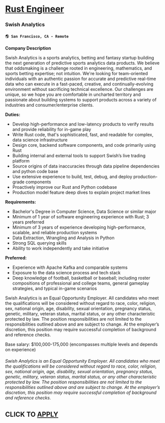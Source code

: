 # [Rust Engineer](https://www.remotewlb.com/apply/rust-engineer-113872)  
### Swish Analytics  
#### `🌎 San Francisco, CA - Remote`  

**Company Description**

Swish Analytics is a sports analytics, betting and fantasy startup building the next generation of predictive sports analytics data products. We believe that oddsmaking is a challenge rooted in engineering, mathematics, and sports betting expertise; not intuition. We're looking for team-oriented individuals with an authentic passion for accurate and predictive real-time data who can execute in a fast-paced, creative, and continually-evolving environment without sacrificing technical excellence. Our challenges are unique, so we hope you are comfortable in uncharted territory and passionate about building systems to support products across a variety of industries and consumer/enterprise clients.

**Duties:**

  * Develop high-performance and low-latency products to verify results and provide reliability for in-game play
  * Write Rust code, that's sophisticated, fast, and readable for complex, data science infrastructure
  * Design core, backend software components, and code primarily using Rust
  * Building internal and external tools to support Swish’s live trading platform 
  * Source origins of data inaccuracies through data pipeline dependencies and python code base
  * Use extensive experience to build, test, debug, and deploy production-grade components
  * Proactively improve our Rust and Python codebase
  * Production model feature deep dives to explain project market lines

**Requirements:**

  * Bachelor's Degree in Computer Science, Data Science or similar major
  * Minimum of 1 year of software engineering experience with Rust; 3 years preferred
  * Minimum of 3 years of experience developing high-performance, scalable, and reliable production systems
  * Data Extraction, Wrangling and Analysis in Python
  * Strong SQL querying skills
  * Ability to work independently and take initiative

**Preferred:**

  * Experience with Apache Kafka and comparable systems
  * Exposure to the data science process and tech stack
  * Deep knowledge of football, basketball or baseball; including roster compositions of professional and college teams, general gameplay strategies, and typical in-game scenarios 

Swish Analytics is an Equal Opportunity Employer. All candidates who meet the qualifications will be considered without regard to race, color, religion, sex, national origin, age, disability, sexual orientation, pregnancy status, genetic, military, veteran status, marital status, or any other characteristic protected by law. The position responsibilities are not limited to the responsibilities outlined above and are subject to change. At the employer’s discretion, this position may require successful completion of background and reference checks.

Base salary: $100,000-175,000 (encompasses multiple levels and depends on experience)

###### Swish Analytics is an Equal Opportunity Employer. All candidates who meet the qualifications will be considered without regard to race, color, religion, sex, national origin, age, disability, sexual orientation, pregnancy status, genetic, military, veteran status, marital status, or any other characteristic protected by law. The position responsibilities are not limited to the responsibilities outlined above and are subject to change. At the employer’s discretion, this position may require successful completion of background and reference checks.

  
## CLICK TO [APPLY](https://www.remotewlb.com/apply/rust-engineer-113872)

